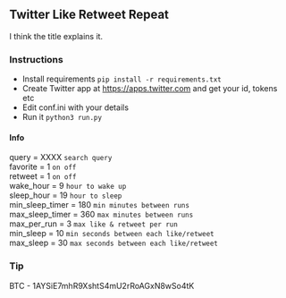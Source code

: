 ## Twitter Like Retweet Repeat

I think the title explains it.

### Instructions

- Install requirements ```pip install -r requirements.txt```
- Create Twitter app at https://apps.twitter.com and get your id, tokens etc
- Edit conf.ini with your details
- Run it ```python3 run.py```

#### Info

query =  XXXX ```search query```  
favorite = 1 ```on off```  
retweet = 1 ```on off```  
wake_hour = 9 ```hour to wake up```  
sleep_hour = 19 ```hour to sleep```  
min_sleep_timer = 180 ```min minutes between runs```  
max_sleep_timer = 360 ```max minutes between runs```  
max_per_run = 3 ```max like & retweet per run```  
min_sleep = 10 ```min seconds between each like/retweet```  
max_sleep = 30 ```max seconds between each like/retweet```  

### Tip

BTC - 1AYSiE7mhR9XshtS4mU2rRoAGxN8wSo4tK
